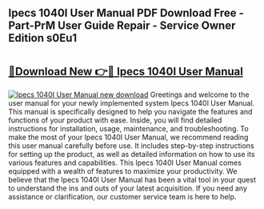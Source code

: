 ## Ipecs 1040I User Manual PDF Download Free - Part-PrM User Guide Repair - Service Owner Edition s0Eu1

# <h2><a href="http://cf22742.oget.top/?id=Ipecs+1040I+User+Manual">🔗Download New 👉🔴 Ipecs 1040I User Manual</a></h2>

[![Ipecs 1040I User Manual new download](https://i.imgur.com/5g1atiW.png)](http://cf22742.oget.top/?id=Ipecs+1040I+User+Manual)
Greetings and welcome to the user manual for your newly implemented system Ipecs 1040I User Manual. This manual is specifically designed to help you navigate the features and functions of your product with ease. Inside, you will find detailed instructions for installation, usage, maintenance, and troubleshooting. To make the most of your Ipecs 1040I User Manual, we recommend reading this user manual carefully before use. It includes step-by-step instructions for setting up the product, as well as detailed information on how to use its various features and capabilities. This Ipecs 1040I User Manual comes equipped with a wealth of features to maximize your productivity. We believe that the Ipecs 1040I User Manual has been a vital tool in your quest to understand the ins and outs of your latest acquisition. If you need any assistance or clarification, our customer service team is here to help.
